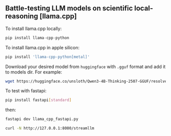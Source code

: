 ## Battle-testing LLM models on scientific local-reasoning [llama.cpp]

To install llama.cpp locally:

```python
pip install llama-cpp-python
```

To install llama.cpp in apple silicon:

```python
pip install 'llama-cpp-python[metal]'
```

Download your desired model from `huggingface` with `.gguf` format and add it to models dir. For example:

```bash
wget https://huggingface.co/unsloth/Qwen3-4B-Thinking-2507-GGUF/resolve/main/Qwen3-4B-Thinking-2507-Q4_K_M.gguf
```

To test with fastapi:
```bash
pip install fastapi[standard]
```

then:
```bash
fastapi dev llama_cpp_fastapi.py
```

```bash
curl -N http://127.0.0.1:8000/streamllm
```